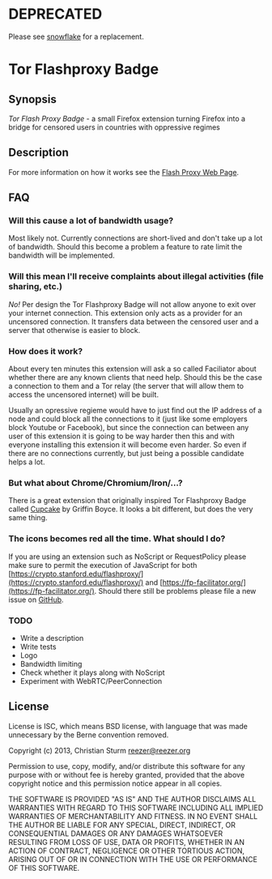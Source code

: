 # DEPRECATED

Please see [snowflake](https://snowflake.torproject.org/) for a replacement.

# Tor Flashproxy Badge

## Synopsis

*Tor Flash Proxy Badge* - a small Firefox extension turning
Firefox into a bridge for censored users in countries with
oppressive regimes

## Description

For more information on how it works see the
[Flash Proxy Web Page](http://crypto.stanford.edu/flashproxy/).

##  FAQ

### Will this cause a lot of bandwidth usage?

Most likely not. Currently connections are short-lived and
don't take up a lot of bandwidth. Should this become a problem
a feature to rate limit the bandwidth will be implemented.

### Will this mean I'll receive complaints about illegal activities (file sharing, etc.)

*No!* Per design the Tor Flashproxy Badge will not allow anyone
to exit over your internet connection. This extension only acts
as a provider for an uncensored connection. It transfers data
between the censored user and a server that otherwise is easier
to block.

### How does it work?

About every ten minutes this extension will ask a so called
Faciliator about whether there are any known clients that
need help. Should this be the case a connection to them and
a Tor relay (the server that will allow them to access the
uncensored internet) will be built.

Usually an opressive regieme would have to just find out the
IP address of a node and could block all the connections to
it (just like some employers block Youtube or Facebook), but
since the connection can between any user of this extension
it is going to be way harder then this and with everyone
installing this extension it will become even harder. So
even if there are no connections currently, but just being
a possible candidate helps a lot.

### But what about Chrome/Chromium/Iron/...?

There is a great extension that originally inspired Tor
Flashproxy Badge called [Cupcake](https://chrome.google.com/webstore/detail/cupcake/dajjbehmbnbppjkcnpdkaniapgdppdnc) by Griffin Boyce.
It looks a bit different, but does the very same thing.

### The icons becomes red all the time. What should I do?

If you are using an extension such as NoScript or RequestPolicy
please make sure to permit the execution of JavaScript for both
[https://crypto.stanford.edu/flashproxy/](https://crypto.stanford.edu/flashproxy/)
and [https://fp-facilitator.org/](https://fp-facilitator.org/).
Should there still be problems please file a new issue on
[GitHub](https://github.com/reezer/tor-flashproxy-badge/issues).

### TODO

* Write a description
* Write tests
* Logo
* Bandwidth limiting
* Check whether it plays along with NoScript
* Experiment with WebRTC/PeerConnection


## License

License is ISC, which means BSD license, with language that
was made unnecessary by the Berne convention removed.

Copyright (c) 2013, Christian Sturm <reezer@reezer.org>

Permission to use, copy, modify, and/or distribute this 
software for any purpose with or without fee is hereby
granted, provided that the above copyright notice and
this permission notice appear in all copies.

THE SOFTWARE IS PROVIDED "AS IS" AND THE AUTHOR DISCLAIMS
ALL WARRANTIES WITH REGARD TO THIS SOFTWARE INCLUDING ALL
IMPLIED WARRANTIES OF MERCHANTABILITY AND FITNESS. IN NO
EVENT SHALL THE AUTHOR BE LIABLE FOR ANY SPECIAL, DIRECT,
INDIRECT, OR CONSEQUENTIAL DAMAGES OR ANY DAMAGES WHATSOEVER
RESULTING FROM LOSS OF USE, DATA OR PROFITS, WHETHER IN AN
ACTION OF CONTRACT, NEGLIGENCE OR OTHER TORTIOUS ACTION,
ARISING OUT OF OR IN CONNECTION WITH THE USE OR PERFORMANCE
OF THIS SOFTWARE.
